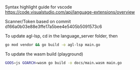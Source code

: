 Syntax highlight guide for vscode
https://code.visualstudio.com/api/language-extensions/overview

Scanner/Token based on commit d166a0b03e88e3ffe17a5bee4e5405b5091573c6

To update agl-lsp, cd in the language_server folder, then
```sh
go mod vendor && go build -o agl-lsp main.go
```

To update the wasm build (playground) 
```sh
GOOS=js GOARCH=wasm go build -o docs/main.wasm main.go
```